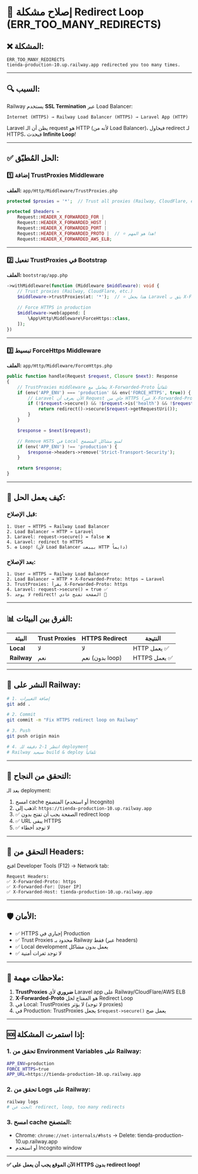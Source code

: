 # 🔧 إصلاح مشكلة Redirect Loop (ERR_TOO_MANY_REDIRECTS)

## ❌ المشكلة:

```
ERR_TOO_MANY_REDIRECTS
tienda-production-10.up.railway.app redirected you too many times.
```

---

## 🔍 السبب:

Railway يستخدم **SSL Termination** عبر Load Balancer:

```
Internet (HTTPS) → Railway Load Balancer (HTTPS) → Laravel App (HTTP)
```

Laravel يظن أن الـ request هو HTTP (لأنه من Load Balancer)، فيحاول redirect لـ HTTPS، فيحدث **Infinite Loop**!

---

## ✅ الحل المُطبّق:

### 1️⃣ إضافة TrustProxies Middleware

**الملف:** `app/Http/Middleware/TrustProxies.php`

```php
protected $proxies = '*';  // Trust all proxies (Railway, CloudFlare, etc.)

protected $headers =
    Request::HEADER_X_FORWARDED_FOR |
    Request::HEADER_X_FORWARDED_HOST |
    Request::HEADER_X_FORWARDED_PORT |
    Request::HEADER_X_FORWARDED_PROTO |  // ⭐ هذا هو المهم!
    Request::HEADER_X_FORWARDED_AWS_ELB;
```

---

### 2️⃣ تفعيل TrustProxies في Bootstrap

**الملف:** `bootstrap/app.php`

```php
->withMiddleware(function (Middleware $middleware): void {
    // Trust proxies (Railway, CloudFlare, etc.)
    $middleware->trustProxies(at: '*');  // ⭐ هذا يجعل Laravel يثق بـ X-Forwarded-Proto
    
    // Force HTTPS in production
    $middleware->web(append: [
        \App\Http\Middleware\ForceHttps::class,
    ]);
})
```

---

### 3️⃣ تبسيط ForceHttps Middleware

**الملف:** `app/Http/Middleware/ForceHttps.php`

```php
public function handle(Request $request, Closure $next): Response
{
    // TrustProxies middleware يتعامل مع X-Forwarded-Proto تلقائياً
    if (env('APP_ENV') === 'production' && env('FORCE_HTTPS', true)) {
        // Laravel الآن يعرف أن Request جاي من HTTPS (عبر X-Forwarded-Proto)
        if (!$request->secure() && !$request->is('health') && !$request->is('up')) {
            return redirect()->secure($request->getRequestUri());
        }
    }

    $response = $next($request);

    // Remove HSTS في Local لمنع مشاكل المتصفح
    if (env('APP_ENV') !== 'production') {
        $response->headers->remove('Strict-Transport-Security');
    }

    return $response;
}
```

---

## 🔄 كيف يعمل الحل:

### قبل الإصلاح:
```
1. User → HTTPS → Railway Load Balancer
2. Load Balancer → HTTP → Laravel
3. Laravel: request->secure() = false ❌
4. Laravel: redirect to HTTPS
5. ♻️ Loop! (لأن Load Balancer بيبعت HTTP دايماً)
```

### بعد الإصلاح:
```
1. User → HTTPS → Railway Load Balancer
2. Load Balancer → HTTP + X-Forwarded-Proto: https → Laravel
3. TrustProxies: يقرأ X-Forwarded-Proto: https
4. Laravel: request->secure() = true ✅
5. لا يوجد redirect! الصفحة تفتح عادي 🎉
```

---

## 📊 الفرق بين البيئات:

| البيئة | Trust Proxies | HTTPS Redirect | النتيجة |
|--------|--------------|----------------|---------|
| **Local** | لا | لا | HTTP يعمل ✅ |
| **Railway** | نعم | نعم (بدون loop) | HTTPS يعمل ✅ |

---

## 🚀 النشر على Railway:

```bash
# 1. إضافة التغييرات
git add .

# 2. Commit
git commit -m "Fix HTTPS redirect loop on Railway"

# 3. Push
git push origin main

# 4. انتظر 1-2 دقيقة للـ deployment
# Railway سيعيد build & deploy تلقائياً
```

---

## 🧪 التحقق من النجاح:

بعد الـ deployment:

1. امسح cache المتصفح (أو استخدم Incognito)
2. اذهب إلى: `https://tienda-production-10.up.railway.app`
3. ✅ الصفحة يجب أن تفتح بدون redirect loop
4. ✅ URL يبقى HTTPS
5. ✅ لا توجد أخطاء

---

## 🔧 التحقق من Headers:

افتح Developer Tools (F12) → Network tab:

```
Request Headers:
✅ X-Forwarded-Proto: https
✅ X-Forwarded-For: [User IP]
✅ X-Forwarded-Host: tienda-production-10.up.railway.app
```

---

## 🛡️ الأمان:

- ✅ HTTPS إجباري في Production
- ✅ Trust Proxies محدود بـ Railway فقط (عبر headers)
- ✅ Local development يعمل بدون مشاكل
- ✅ لا توجد ثغرات أمنية

---

## 📝 ملاحظات مهمة:

1. **TrustProxies ضروري** لأي Laravel app على Railway/CloudFlare/AWS ELB
2. **X-Forwarded-Proto** هو المفتاح لحل Redirect Loop
3. في Local: TrustProxies لا يؤثر (لا توجد proxies)
4. في Production: TrustProxies يجعل `$request->secure()` يعمل صح

---

## 🆘 إذا استمرت المشكلة:

### 1. تحقق من Environment Variables على Railway:

```bash
APP_ENV=production
FORCE_HTTPS=true
APP_URL=https://tienda-production-10.up.railway.app
```

### 2. تحقق من Logs على Railway:

```bash
railway logs
# ابحث عن: redirect, loop, too many redirects
```

### 3. امسح cache المتصفح:

- Chrome: `chrome://net-internals/#hsts` → Delete: tienda-production-10.up.railway.app
- أو استخدم Incognito window

---

**✅ الآن الموقع يجب أن يعمل على HTTPS بدون redirect loop!**

